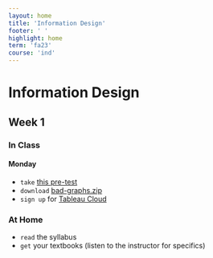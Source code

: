 ```yaml
---
layout: home
title: 'Information Design'
footer: ' '
highlight: home
term: 'fa23'
course: 'ind'
---
```


<h1 class="display-1">Information Design</h1>

## Week 1

### In Class
#### Monday
* `take` [this pre-test](https://forms.gle/9ZjP2fr4meA2b1K6A)
* `download` [bad-graphs.zip](img/bad-graphs.zip)
* `sign up` for [Tableau Cloud](https://www.tableau.com/trial/tableau-cloud)


### At Home
* `read` the syllabus
* `get` your textbooks (listen to the instructor for specifics)